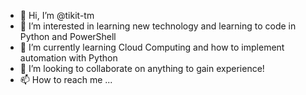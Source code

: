 - 👋 Hi, I’m @tikit-tm
- 👀 I’m interested in learning new technology and learning to code in Python and PowerShell
- 🌱 I’m currently learning Cloud Computing and how to implement automation with Python
- 💞️ I’m looking to collaborate on anything to gain experience!
- 📫 How to reach me ...

<!---
tikit-tm/tikit-tm is a ✨ special ✨ repository because its `README.md` (this file) appears on your GitHub profile.
You can click the Preview link to take a look at your changes.
--->
